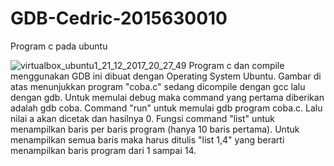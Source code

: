 # GDB-Cedric-2015630010
Program c pada ubuntu

![virtualbox_ubuntu1_21_12_2017_20_27_49](https://user-images.githubusercontent.com/17801070/34258333-0bd3ffc0-e690-11e7-9c40-76c2c9a52855.png)
Program c dan compile menggunakan GDB ini dibuat dengan Operating System Ubuntu.
Gambar di atas menunjukkan program "coba.c" sedang dicompile dengan gcc lalu dengan gdb. Untuk memulai debug maka command yang pertama diberikan adalah gdb coba. Command "run" untuk memulai gdb program coba.c. Lalu nilai a akan dicetak dan hasilnya 0. Fungsi command "list" untuk menampilkan baris per baris program (hanya 10 baris pertama). Untuk menampilkan semua baris maka harus ditulis "list 1,4" yang berarti menampilkan baris program dari 1 sampai 14.

